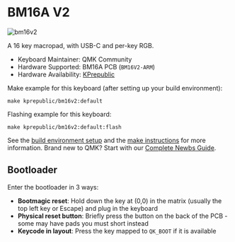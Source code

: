 # BM16A V2

![bm16v2](https://i.imgur.com/3nr7bSoh.png)

A 16 key macropad, with USB-C and per-key RGB.

* Keyboard Maintainer: QMK Community
* Hardware Supported: BM16A PCB (`BM16V2-ARM`)
* Hardware Availability: [KPrepublic](https://kprepublic.com/collections/bm16/products/bm16a-16-keys-custom-mechanical-keyboard-pcb-plate-programmed-numpad-layouts-qmk-firmware-with-rgb-bottom-underglow-alps-mx)

Make example for this keyboard (after setting up your build environment):

    make kprepublic/bm16v2:default

Flashing example for this keyboard:

    make kprepublic/bm16v2:default:flash

See the [build environment setup](https://docs.qmk.fm/#/getting_started_build_tools) and the [make instructions](https://docs.qmk.fm/#/getting_started_make_guide) for more information. Brand new to QMK? Start with our [Complete Newbs Guide](https://docs.qmk.fm/#/newbs).

## Bootloader

Enter the bootloader in 3 ways:

* **Bootmagic reset**: Hold down the key at (0,0) in the matrix (usually the top left key or Escape) and plug in the keyboard
* **Physical reset button**: Briefly press the button on the back of the PCB - some may have pads you must short instead
* **Keycode in layout**: Press the key mapped to `QK_BOOT` if it is available
